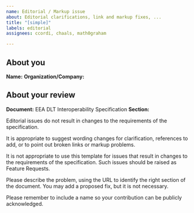 ```yaml
---
name: Editorial / Markup issue
about: Editorial clarifications, link and markup fixes, ...
title: "[simple]"
labels: editorial
assignees: ccordi, chaals, math0graham

---
```


## About you

**Name:**
**Organization/Company:**

## About your review

**Document:** EEA DLT Interoperability Specification
**Section:**

Editorial issues do not result in changes to the requirements of the specification.

It is appropriate to suggest wording changes for clarification, references to add, or to point out broken links or markup problems.

It is not appropriate to use this template for issues that result in changes to the requirements of the specification. Such issues should be raised as Feature Requests.

Please describe the problem, using the URL to identify the right section of the document. You may add a proposed fix, but it is not necessary.

Please remember to include a name so your contribution can be publicly acknowledged.
